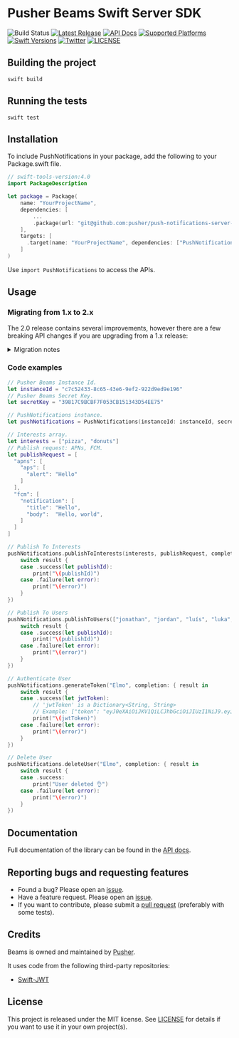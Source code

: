 # Pusher Beams Swift Server SDK

![Build Status](https://github.com/pusher/push-notifications-server-swift/workflows/CI/badge.svg)
[![Latest Release](https://img.shields.io/github/v/release/pusher/push-notifications-server-swift)](https://github.com/pusher/push-notifications-server-swift/releases)
[![API Docs](https://img.shields.io/badge/Docs-here!-lightgrey)](https://pusher.github.io/push-notifications-server-swift/)
[![Supported Platforms](https://img.shields.io/endpoint?url=https%3A%2F%2Fswiftpackageindex.com%2Fapi%2Fpackages%2Fpusher%2Fpush-notifications-server-swift%2Fbadge%3Ftype%3Dplatforms)](https://swiftpackageindex.com/pusher/push-notifications-server-swift)
[![Swift Versions](https://img.shields.io/endpoint?url=https%3A%2F%2Fswiftpackageindex.com%2Fapi%2Fpackages%2Fpusher%2Fpush-notifications-server-swift%2Fbadge%3Ftype%3Dswift-versions)](https://swiftpackageindex.com/pusher/push-notifications-server-swift)
[![Twitter](https://img.shields.io/badge/twitter-@Pusher-blue.svg?style=flat)](http://twitter.com/Pusher)
[![LICENSE](https://img.shields.io/github/license/pusher/push-notifications-server-swift)](https://github.com/pusher/push-notifications-server-swift/blob/main/LICENSE)

## Building the project

`swift build`

## Running the tests

`swift test`

## Installation

To include PushNotifications in your package, add the following to your Package.swift file.

```swift
// swift-tools-version:4.0
import PackageDescription

let package = Package(
    name: "YourProjectName",
    dependencies: [
        ...
        .package(url: "git@github.com:pusher/push-notifications-server-swift.git", from: "1.0.3",
    ],
    targets: [
      .target(name: "YourProjectName", dependencies: ["PushNotifications", ... ])
    ]
)
```

Use `import PushNotifications` to access the APIs.

## Usage

### Migrating from 1.x to 2.x

The 2.0 release contains several improvements, however there are a few breaking API changes if you are upgrading from a 1.x release:

<details>
  <summary>Migration notes</summary>

1. The SDK replaces its own `Result` implementation the <a href="https://developer.apple.com/documentation/swift/result">`Result`</a> type included in Swift 5.0. The API changes subtly when inspecting the result value (e.g. when using a `switch` statement):
    - `.value(let anObject):` becomes `.success(let anObject):`
    - `.error(let anObject):` becomes `.failure(let anObject):`
1. Errors returned by the SDK in a `Result` are now specifically instances of `PushNotificationsError` rather than just `Error`.
1. `PushNotificationsError` has some changes:
    - New error cases have been added covering the error conditions that were previously reported using the `.error(String)` (which has been removed). Testing against SDK errors in your own server app is now straightforward and more robust as no `String` equality checks are required.
    - It now conforms to `LocalizedError`. A human-readable description of an error can be accessed using the `localizedDescription` property on the error.
1. The `publish(_:_:completion:)` method has been removed (this was deprecated in a previous release). The `publishToInterests(_:_:completion:)` method can be used instead.

</details>

### Code examples

```swift
// Pusher Beams Instance Id.
let instanceId = "c7c52433-8c65-43e6-9ef2-922d9ed9e196"
// Pusher Beams Secret Key.
let secretKey = "39817C9BCBF7F053CB151343D54EE75"

// PushNotifications instance.
let pushNotifications = PushNotifications(instanceId: instanceId, secretKey: secretKey)

// Interests array.
let interests = ["pizza", "donuts"]
// Publish request: APNs, FCM.
let publishRequest = [
  "apns": [
    "aps": [
      "alert": "Hello"
    ]
  ],
  "fcm": [
    "notification": [
      "title": "Hello",
      "body":  "Hello, world",
    ]
  ]
]

// Publish To Interests
pushNotifications.publishToInterests(interests, publishRequest, completion: { result in
    switch result {
    case .success(let publishId):
        print("\(publishId)")
    case .failure(let error):
        print("\(error)")
    }
})

// Publish To Users
pushNotifications.publishToUsers(["jonathan", "jordan", "luís", "luka", "mina"], publishRequest, completion: { result in
    switch result {
    case .success(let publishId):
        print("\(publishId)")
    case .failure(let error):
        print("\(error)")
    }
})

// Authenticate User
pushNotifications.generateToken("Elmo", completion: { result in
    switch result {
    case .success(let jwtToken):
        // 'jwtToken' is a Dictionary<String, String>
        // Example: ["token": "eyJ0eXAiOiJKV1QiLCJhbGciOiJIUzI1NiJ9.eyJzdWIiOiJhYWEiLCJleHAiOjE"]
        print("\(jwtToken)")
    case .failure(let error):
        print("\(error)")
    }
})

// Delete User
pushNotifications.deleteUser("Elmo", completion: { result in
    switch result {
    case .success:
        print("User deleted 👌")
    case .failure(let error):
        print("\(error)")
    }
})
```

## Documentation

Full documentation of the library can be found in the [API docs](https://pusher.github.io/push-notifications-server-swift/).

## Reporting bugs and requesting features

- Found a bug? Please open an [issue](https://github.com/pusher/push-notifications-server-swift/issues).
- Have a feature request. Please open an [issue](https://github.com/pusher/push-notifications-server-swift/issues).
- If you want to contribute, please submit a [pull request](https://github.com/pusher/push-notifications-server-swift/pulls) (preferably with some tests).

## Credits

Beams is owned and maintained by [Pusher](https://pusher.com).

It uses code from the following third-party repositories:

- [Swift-JWT](https://github.com/Kitura/Swift-JWT)

## License

This project is released under the MIT license. See [LICENSE](https://github.com/pusher/push-notifications-server-swift/blob/master/LICENSE) for details if you want to use it in your own project(s).
